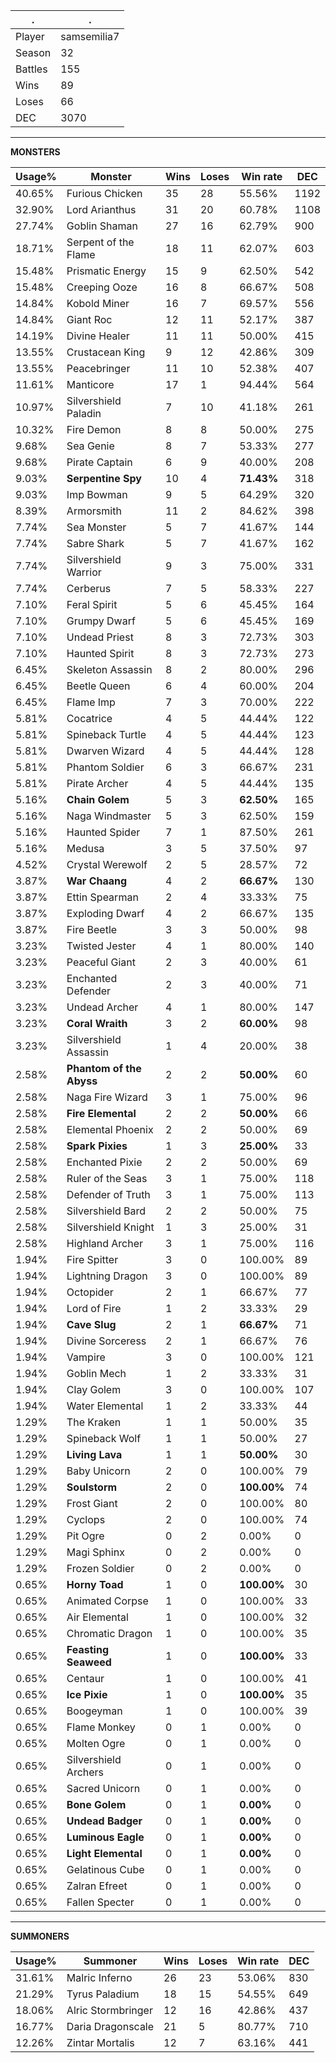 .|.
|-|-
Player|samsemilia7
Season|32
Battles|155
Wins|89
Loses|66
DEC|3070

---
**MONSTERS**

Usage%|Monster|Wins|Loses|Win rate|DEC|
-|-|-|-|-|-|
40.65%|Furious Chicken|35|28|55.56%|1192|
32.90%|Lord Arianthus|31|20|60.78%|1108|
27.74%|Goblin Shaman|27|16|62.79%|900|
18.71%|Serpent of the Flame|18|11|62.07%|603|
15.48%|Prismatic Energy|15|9|62.50%|542|
15.48%|Creeping Ooze|16|8|66.67%|508|
14.84%|Kobold Miner|16|7|69.57%|556|
14.84%|Giant Roc|12|11|52.17%|387|
14.19%|Divine Healer|11|11|50.00%|415|
13.55%|Crustacean King|9|12|42.86%|309|
13.55%|Peacebringer|11|10|52.38%|407|
11.61%|Manticore|17|1|94.44%|564|
10.97%|Silvershield Paladin|7|10|41.18%|261|
10.32%|Fire Demon|8|8|50.00%|275|
9.68%|Sea Genie|8|7|53.33%|277|
9.68%|Pirate Captain|6|9|40.00%|208|
9.03%|**Serpentine Spy**|10|4|**71.43%**|318|
9.03%|Imp Bowman|9|5|64.29%|320|
8.39%|Armorsmith|11|2|84.62%|398|
7.74%|Sea Monster|5|7|41.67%|144|
7.74%|Sabre Shark|5|7|41.67%|162|
7.74%|Silvershield Warrior|9|3|75.00%|331|
7.74%|Cerberus|7|5|58.33%|227|
7.10%|Feral Spirit|5|6|45.45%|164|
7.10%|Grumpy Dwarf|5|6|45.45%|169|
7.10%|Undead Priest|8|3|72.73%|303|
7.10%|Haunted Spirit|8|3|72.73%|273|
6.45%|Skeleton Assassin|8|2|80.00%|296|
6.45%|Beetle Queen|6|4|60.00%|204|
6.45%|Flame Imp|7|3|70.00%|222|
5.81%|Cocatrice|4|5|44.44%|122|
5.81%|Spineback Turtle|4|5|44.44%|123|
5.81%|Dwarven Wizard|4|5|44.44%|128|
5.81%|Phantom Soldier|6|3|66.67%|231|
5.81%|Pirate Archer|4|5|44.44%|135|
5.16%|**Chain Golem**|5|3|**62.50%**|165|
5.16%|Naga Windmaster|5|3|62.50%|159|
5.16%|Haunted Spider|7|1|87.50%|261|
5.16%|Medusa|3|5|37.50%|97|
4.52%|Crystal Werewolf|2|5|28.57%|72|
3.87%|**War Chaang**|4|2|**66.67%**|130|
3.87%|Ettin Spearman|2|4|33.33%|75|
3.87%|Exploding Dwarf|4|2|66.67%|135|
3.87%|Fire Beetle|3|3|50.00%|98|
3.23%|Twisted Jester|4|1|80.00%|140|
3.23%|Peaceful Giant|2|3|40.00%|61|
3.23%|Enchanted Defender|2|3|40.00%|71|
3.23%|Undead Archer|4|1|80.00%|147|
3.23%|**Coral Wraith**|3|2|**60.00%**|98|
3.23%|Silvershield Assassin|1|4|20.00%|38|
2.58%|**Phantom of the Abyss**|2|2|**50.00%**|60|
2.58%|Naga Fire Wizard|3|1|75.00%|96|
2.58%|**Fire Elemental**|2|2|**50.00%**|66|
2.58%|Elemental Phoenix|2|2|50.00%|69|
2.58%|**Spark Pixies**|1|3|**25.00%**|33|
2.58%|Enchanted Pixie|2|2|50.00%|69|
2.58%|Ruler of the Seas|3|1|75.00%|118|
2.58%|Defender of Truth|3|1|75.00%|113|
2.58%|Silvershield Bard|2|2|50.00%|75|
2.58%|Silvershield Knight|1|3|25.00%|31|
2.58%|Highland Archer|3|1|75.00%|116|
1.94%|Fire Spitter|3|0|100.00%|89|
1.94%|Lightning Dragon|3|0|100.00%|89|
1.94%|Octopider|2|1|66.67%|77|
1.94%|Lord of Fire|1|2|33.33%|29|
1.94%|**Cave Slug**|2|1|**66.67%**|71|
1.94%|Divine Sorceress|2|1|66.67%|76|
1.94%|Vampire|3|0|100.00%|121|
1.94%|Goblin Mech|1|2|33.33%|31|
1.94%|Clay Golem|3|0|100.00%|107|
1.94%|Water Elemental|1|2|33.33%|44|
1.29%|The Kraken|1|1|50.00%|35|
1.29%|Spineback Wolf|1|1|50.00%|27|
1.29%|**Living Lava**|1|1|**50.00%**|30|
1.29%|Baby Unicorn|2|0|100.00%|79|
1.29%|**Soulstorm**|2|0|**100.00%**|74|
1.29%|Frost Giant|2|0|100.00%|80|
1.29%|Cyclops|2|0|100.00%|74|
1.29%|Pit Ogre|0|2|0.00%|0|
1.29%|Magi Sphinx|0|2|0.00%|0|
1.29%|Frozen Soldier|0|2|0.00%|0|
0.65%|**Horny Toad**|1|0|**100.00%**|30|
0.65%|Animated Corpse|1|0|100.00%|33|
0.65%|Air Elemental|1|0|100.00%|32|
0.65%|Chromatic Dragon|1|0|100.00%|35|
0.65%|**Feasting Seaweed**|1|0|**100.00%**|33|
0.65%|Centaur|1|0|100.00%|41|
0.65%|**Ice Pixie**|1|0|**100.00%**|35|
0.65%|Boogeyman|1|0|100.00%|39|
0.65%|Flame Monkey|0|1|0.00%|0|
0.65%|Molten Ogre|0|1|0.00%|0|
0.65%|Silvershield Archers|0|1|0.00%|0|
0.65%|Sacred Unicorn|0|1|0.00%|0|
0.65%|**Bone Golem**|0|1|**0.00%**|0|
0.65%|**Undead Badger**|0|1|**0.00%**|0|
0.65%|**Luminous Eagle**|0|1|**0.00%**|0|
0.65%|**Light Elemental**|0|1|**0.00%**|0|
0.65%|Gelatinous Cube|0|1|0.00%|0|
0.65%|Zalran Efreet|0|1|0.00%|0|
0.65%|Fallen Specter|0|1|0.00%|0|

---
**SUMMONERS**

Usage%|Summoner|Wins|Loses|Win rate|DEC|
-|-|-|-|-|-|
31.61%|Malric Inferno|26|23|53.06%|830|
21.29%|Tyrus Paladium|18|15|54.55%|649|
18.06%|Alric Stormbringer|12|16|42.86%|437|
16.77%|Daria Dragonscale|21|5|80.77%|710|
12.26%|Zintar Mortalis|12|7|63.16%|441|
